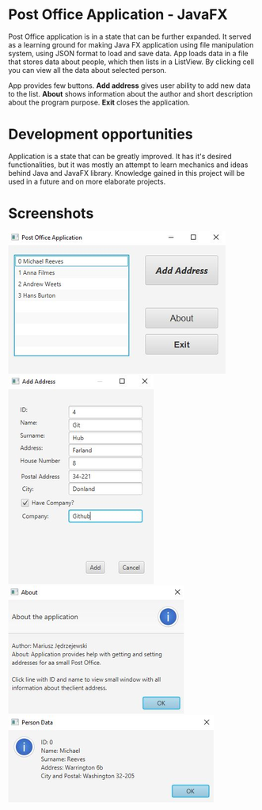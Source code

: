 # Post Office Application - JavaFX

Post Office application is in a state that can be further expanded. It served as a learning ground for making Java FX application using file manipulation system, using JSON format to load and save data. App loads data in a file that stores data about people, which then lists in a ListView. By clicking cell you can view all the data about selected person.

App provides few buttons.
<b>Add address</b> gives user ability to add new data to the list.
<b>About</b> shows information about the author and short description about the program purpose.
<b>Exit</b> closes the application.

# Development opportunities

Application is a state that can be greatly improved. It has it's desired functionalities, but it was mostly an attempt to learn mechanics and ideas behind Java and JavaFX library. Knowledge gained in this project will be used in a future and on more elaborate projects.

# Screenshots

![main](https://github.com/Hajcik/JavaFXPostOffice/blob/main/img/image1.JPG) <br>
![add](https://github.com/Hajcik/JavaFXPostOffice/blob/main/img/image2.JPG) <br>
![about](https://github.com/Hajcik/JavaFXPostOffice/blob/main/img/image3.JPG) <br>
![details](https://github.com/Hajcik/JavaFXPostOffice/blob/main/img/image4.JPG) <br>
 
